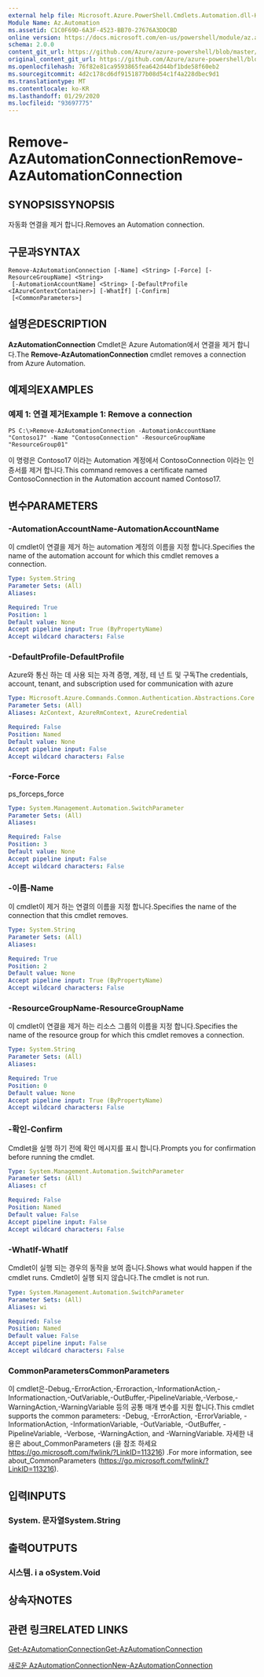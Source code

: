 ```yaml
---
external help file: Microsoft.Azure.PowerShell.Cmdlets.Automation.dll-Help.xml
Module Name: Az.Automation
ms.assetid: C1C0F69D-6A3F-4523-BB70-27676A3DDCBD
online version: https://docs.microsoft.com/en-us/powershell/module/az.automation/remove-azautomationconnection
schema: 2.0.0
content_git_url: https://github.com/Azure/azure-powershell/blob/master/src/Automation/Automation/help/Remove-AzAutomationConnection.md
original_content_git_url: https://github.com/Azure/azure-powershell/blob/master/src/Automation/Automation/help/Remove-AzAutomationConnection.md
ms.openlocfilehash: 76f82e81ca9593865fea642d44bf1bde58f60eb2
ms.sourcegitcommit: 4d2c178cd6df9151877b08d54c1f4a228dbec9d1
ms.translationtype: MT
ms.contentlocale: ko-KR
ms.lasthandoff: 01/29/2020
ms.locfileid: "93697775"
---
```

# <span data-ttu-id="881c9-101">Remove-AzAutomationConnection</span><span class="sxs-lookup"><span data-stu-id="881c9-101">Remove-AzAutomationConnection</span></span>

## <span data-ttu-id="881c9-102">SYNOPSIS</span><span class="sxs-lookup"><span data-stu-id="881c9-102">SYNOPSIS</span></span>
<span data-ttu-id="881c9-103">자동화 연결을 제거 합니다.</span><span class="sxs-lookup"><span data-stu-id="881c9-103">Removes an Automation connection.</span></span>

## <span data-ttu-id="881c9-104">구문과</span><span class="sxs-lookup"><span data-stu-id="881c9-104">SYNTAX</span></span>

```
Remove-AzAutomationConnection [-Name] <String> [-Force] [-ResourceGroupName] <String>
 [-AutomationAccountName] <String> [-DefaultProfile <IAzureContextContainer>] [-WhatIf] [-Confirm]
 [<CommonParameters>]
```

## <span data-ttu-id="881c9-105">설명은</span><span class="sxs-lookup"><span data-stu-id="881c9-105">DESCRIPTION</span></span>
<span data-ttu-id="881c9-106">**AzAutomationConnection** Cmdlet은 Azure Automation에서 연결을 제거 합니다.</span><span class="sxs-lookup"><span data-stu-id="881c9-106">The **Remove-AzAutomationConnection** cmdlet removes a connection from Azure Automation.</span></span>

## <span data-ttu-id="881c9-107">예제의</span><span class="sxs-lookup"><span data-stu-id="881c9-107">EXAMPLES</span></span>

### <span data-ttu-id="881c9-108">예제 1: 연결 제거</span><span class="sxs-lookup"><span data-stu-id="881c9-108">Example 1: Remove a connection</span></span>
```
PS C:\>Remove-AzAutomationConnection -AutomationAccountName "Contoso17" -Name "ContosoConnection" -ResourceGroupName "ResourceGroup01"
```

<span data-ttu-id="881c9-109">이 명령은 Contoso17 이라는 Automation 계정에서 ContosoConnection 이라는 인증서를 제거 합니다.</span><span class="sxs-lookup"><span data-stu-id="881c9-109">This command removes a certificate named ContosoConnection in the Automation account named Contoso17.</span></span>

## <span data-ttu-id="881c9-110">변수</span><span class="sxs-lookup"><span data-stu-id="881c9-110">PARAMETERS</span></span>

### <span data-ttu-id="881c9-111">-AutomationAccountName</span><span class="sxs-lookup"><span data-stu-id="881c9-111">-AutomationAccountName</span></span>
<span data-ttu-id="881c9-112">이 cmdlet이 연결을 제거 하는 automation 계정의 이름을 지정 합니다.</span><span class="sxs-lookup"><span data-stu-id="881c9-112">Specifies the name of the automation account for which this cmdlet removes a connection.</span></span>

```yaml
Type: System.String
Parameter Sets: (All)
Aliases:

Required: True
Position: 1
Default value: None
Accept pipeline input: True (ByPropertyName)
Accept wildcard characters: False
```

### <span data-ttu-id="881c9-113">-DefaultProfile</span><span class="sxs-lookup"><span data-stu-id="881c9-113">-DefaultProfile</span></span>
<span data-ttu-id="881c9-114">Azure와 통신 하는 데 사용 되는 자격 증명, 계정, 테 넌 트 및 구독</span><span class="sxs-lookup"><span data-stu-id="881c9-114">The credentials, account, tenant, and subscription used for communication with azure</span></span>

```yaml
Type: Microsoft.Azure.Commands.Common.Authentication.Abstractions.Core.IAzureContextContainer
Parameter Sets: (All)
Aliases: AzContext, AzureRmContext, AzureCredential

Required: False
Position: Named
Default value: None
Accept pipeline input: False
Accept wildcard characters: False
```

### <span data-ttu-id="881c9-115">-Force</span><span class="sxs-lookup"><span data-stu-id="881c9-115">-Force</span></span>
<span data-ttu-id="881c9-116">ps_force</span><span class="sxs-lookup"><span data-stu-id="881c9-116">ps_force</span></span>

```yaml
Type: System.Management.Automation.SwitchParameter
Parameter Sets: (All)
Aliases:

Required: False
Position: 3
Default value: None
Accept pipeline input: False
Accept wildcard characters: False
```

### <span data-ttu-id="881c9-117">-이름</span><span class="sxs-lookup"><span data-stu-id="881c9-117">-Name</span></span>
<span data-ttu-id="881c9-118">이 cmdlet이 제거 하는 연결의 이름을 지정 합니다.</span><span class="sxs-lookup"><span data-stu-id="881c9-118">Specifies the name of the connection that this cmdlet removes.</span></span>

```yaml
Type: System.String
Parameter Sets: (All)
Aliases:

Required: True
Position: 2
Default value: None
Accept pipeline input: True (ByPropertyName)
Accept wildcard characters: False
```

### <span data-ttu-id="881c9-119">-ResourceGroupName</span><span class="sxs-lookup"><span data-stu-id="881c9-119">-ResourceGroupName</span></span>
<span data-ttu-id="881c9-120">이 cmdlet이 연결을 제거 하는 리소스 그룹의 이름을 지정 합니다.</span><span class="sxs-lookup"><span data-stu-id="881c9-120">Specifies the name of the resource group for which this cmdlet removes a connection.</span></span>

```yaml
Type: System.String
Parameter Sets: (All)
Aliases:

Required: True
Position: 0
Default value: None
Accept pipeline input: True (ByPropertyName)
Accept wildcard characters: False
```

### <span data-ttu-id="881c9-121">-확인</span><span class="sxs-lookup"><span data-stu-id="881c9-121">-Confirm</span></span>
<span data-ttu-id="881c9-122">Cmdlet을 실행 하기 전에 확인 메시지를 표시 합니다.</span><span class="sxs-lookup"><span data-stu-id="881c9-122">Prompts you for confirmation before running the cmdlet.</span></span>

```yaml
Type: System.Management.Automation.SwitchParameter
Parameter Sets: (All)
Aliases: cf

Required: False
Position: Named
Default value: False
Accept pipeline input: False
Accept wildcard characters: False
```

### <span data-ttu-id="881c9-123">-WhatIf</span><span class="sxs-lookup"><span data-stu-id="881c9-123">-WhatIf</span></span>
<span data-ttu-id="881c9-124">Cmdlet이 실행 되는 경우의 동작을 보여 줍니다.</span><span class="sxs-lookup"><span data-stu-id="881c9-124">Shows what would happen if the cmdlet runs.</span></span>
<span data-ttu-id="881c9-125">Cmdlet이 실행 되지 않습니다.</span><span class="sxs-lookup"><span data-stu-id="881c9-125">The cmdlet is not run.</span></span>

```yaml
Type: System.Management.Automation.SwitchParameter
Parameter Sets: (All)
Aliases: wi

Required: False
Position: Named
Default value: False
Accept pipeline input: False
Accept wildcard characters: False
```

### <span data-ttu-id="881c9-126">CommonParameters</span><span class="sxs-lookup"><span data-stu-id="881c9-126">CommonParameters</span></span>
<span data-ttu-id="881c9-127">이 cmdlet은-Debug,-ErrorAction,-Erroraction,-InformationAction,-Informationaction,-OutVariable,-OutBuffer,-PipelineVariable,-Verbose,-WarningAction,-WarningVariable 등의 공통 매개 변수를 지원 합니다.</span><span class="sxs-lookup"><span data-stu-id="881c9-127">This cmdlet supports the common parameters: -Debug, -ErrorAction, -ErrorVariable, -InformationAction, -InformationVariable, -OutVariable, -OutBuffer, -PipelineVariable, -Verbose, -WarningAction, and -WarningVariable.</span></span> <span data-ttu-id="881c9-128">자세한 내용은 about_CommonParameters (을 참조 하세요 https://go.microsoft.com/fwlink/?LinkID=113216) .</span><span class="sxs-lookup"><span data-stu-id="881c9-128">For more information, see about_CommonParameters (https://go.microsoft.com/fwlink/?LinkID=113216).</span></span>

## <span data-ttu-id="881c9-129">입력</span><span class="sxs-lookup"><span data-stu-id="881c9-129">INPUTS</span></span>

### <span data-ttu-id="881c9-130">System. 문자열</span><span class="sxs-lookup"><span data-stu-id="881c9-130">System.String</span></span>

## <span data-ttu-id="881c9-131">출력</span><span class="sxs-lookup"><span data-stu-id="881c9-131">OUTPUTS</span></span>

### <span data-ttu-id="881c9-132">시스템. i a o</span><span class="sxs-lookup"><span data-stu-id="881c9-132">System.Void</span></span>

## <span data-ttu-id="881c9-133">상속자</span><span class="sxs-lookup"><span data-stu-id="881c9-133">NOTES</span></span>

## <span data-ttu-id="881c9-134">관련 링크</span><span class="sxs-lookup"><span data-stu-id="881c9-134">RELATED LINKS</span></span>

[<span data-ttu-id="881c9-135">Get-AzAutomationConnection</span><span class="sxs-lookup"><span data-stu-id="881c9-135">Get-AzAutomationConnection</span></span>](./Get-AzAutomationConnection.md)

[<span data-ttu-id="881c9-136">새로운 AzAutomationConnection</span><span class="sxs-lookup"><span data-stu-id="881c9-136">New-AzAutomationConnection</span></span>](./New-AzAutomationConnection.md)


